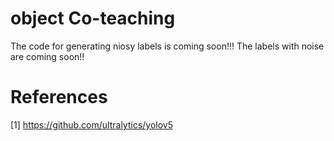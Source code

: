 # object Co-teaching
The code for generating niosy labels is coming soon!!!
The labels with noise are coming soon!!
# References 
[1] https://github.com/ultralytics/yolov5
